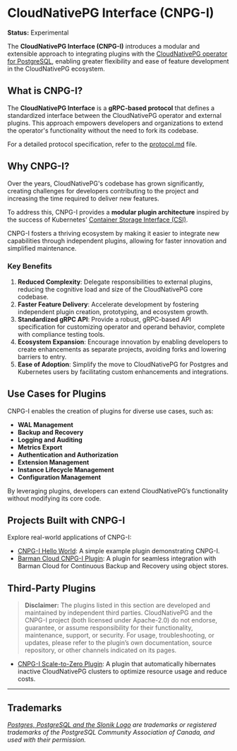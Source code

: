# CloudNativePG Interface (CNPG-I)

**Status:** Experimental

The **CloudNativePG Interface (CNPG-I)** introduces a modular and extensible
approach to integrating plugins with the
[CloudNativePG operator for PostgreSQL](https://github.com/cloudnative-pg/cloudnative-pg),
enabling greater flexibility and ease of feature development in the
CloudNativePG ecosystem.

## What is CNPG-I?

The **CloudNativePG Interface** is a **gRPC-based protocol** that defines a
standardized interface between the CloudNativePG operator and external plugins.
This approach empowers developers and organizations to extend the operator's
functionality without the need to fork its codebase.

For a detailed protocol specification, refer to the [protocol.md](docs/protocol.md) file.

## Why CNPG-I?

Over the years, CloudNativePG's codebase has grown significantly, creating
challenges for developers contributing to the project and increasing the time
required to deliver new features.

To address this, CNPG-I provides a **modular plugin architecture** inspired by
the success of Kubernetes' [Container Storage Interface (CSI)](https://github.com/container-storage-interface/spec/blob/master/spec.md).

CNPG-I fosters a thriving ecosystem by making it easier to integrate new
capabilities through independent plugins, allowing for faster innovation and
simplified maintenance.

### Key Benefits

1. **Reduced Complexity**: Delegate responsibilities to external plugins,
   reducing the cognitive load and size of the CloudNativePG core codebase.
2. **Faster Feature Delivery**: Accelerate development by fostering independent
   plugin creation, prototyping, and ecosystem growth.
3. **Standardized gRPC API**:
   Provide a robust, gRPC-based API specification for customizing operator and
   operand behavior, complete with compliance testing tools.
4. **Ecosystem Expansion**: Encourage innovation by enabling developers to
   create enhancements as separate projects, avoiding forks and lowering barriers
   to entry.
5. **Ease of Adoption**: Simplify the move to CloudNativePG for Postgres and
   Kubernetes users by facilitating custom enhancements and integrations.

## Use Cases for Plugins

CNPG-I enables the creation of plugins for diverse use cases, such as:

- **WAL Management**
- **Backup and Recovery**
- **Logging and Auditing**
- **Metrics Export**
- **Authentication and Authorization**
- **Extension Management**
- **Instance Lifecycle Management**
- **Configuration Management**

By leveraging plugins, developers can extend CloudNativePG’s functionality
without modifying its core code.

## Projects Built with CNPG-I

Explore real-world applications of CNPG-I:

- [CNPG-I Hello World](https://github.com/cloudnative-pg/cnpg-i-hello-world/):
  A simple example plugin demonstrating CNPG-I.
- [Barman Cloud CNPG-I Plugin](https://github.com/cloudnative-pg/plugin-barman-cloud):
  A plugin for seamless integration with Barman Cloud for Continuous Backup and
  Recovery using object stores.

## Third-Party Plugins

> **Disclaimer:**
> The plugins listed in this section are developed and maintained by
> independent third parties. CloudNativePG and the CNPG-I project
> (both licensed under Apache-2.0) do not endorse, guarantee, or assume
> responsibility for their functionality, maintenance, support, or security.
> For usage, troubleshooting, or updates, please refer to the plugin’s own
> documentation, source repository, or other channels indicated on its pages.

- [CNPG-I Scale-to-Zero Plugin](https://github.com/xataio/cnpg-i-scale-to-zero):
  A plugin that automatically hibernates inactive CloudNativePG clusters to
  optimize resource usage and reduce costs.
  
---

## Trademarks

*[Postgres, PostgreSQL and the Slonik Logo](https://www.postgresql.org/about/policies/trademarks/)
are trademarks or registered trademarks of the PostgreSQL Community Association
of Canada, and used with their permission.*
